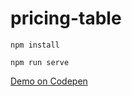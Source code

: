 # pricing-table

```
npm install
```

```
npm run serve
```

[Demo on Codepen](https://codepen.io/seyedi/full/rNOwKQp)

